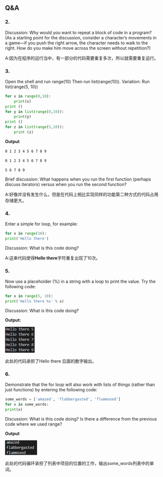 ## Q&A

### 2.

Discussion: Why would you want to repeat a block of code in a program? (As a starting point for the discussion, consider a character’s movements in a game—if you push the right arrow, the character needs to walk to the right. How do you make him move across the screen without repetition?)

A:因为在程序的运行当中，有一部分的代码需要重复多次，所以就需要重复运行。

### 3.

Open the shell and run range(10) Then run list(range(10)).  Variation: Run list(range(5, 10))

```python
for x in range(0,10):
    print(x)
print ()
for y in list(range(0,10)):
    print(y)
print ()
for z in list(range(5,10)):
    print (z)
```

**Output**

``0
1
2
3
4
5
6
7
8
9``

``0
1
2
3
4
5
6
7
8
9``

``5
6
7
8
9``

Brief discussion: What happens when you run the first function (perhaps discuss iterators) versus when you run the second function?

A:好像并没有发生什么，但是在代码上相比实现同样的功能第二种方式的代码占用存储更大。

### 4.

Enter a simple for loop, for example:

```python
for x in range(10):
print('Hello there')
```

Discussion: What is this code doing? 

A:这串代码使得**Hello there**字符重复出现了10次。

### 5.

Now use a placeholder (%) in a string with a loop to print the value. Try the following code:

```python
for x in range(5, 10):
print('Hello there %s' % x)
```



Discussion: What is this code doing? 

**Output:**

![](Output1.png)

此处的代码承担了Hello there 后面的数字输出。

### 6.

Demonstrate that the for loop will also work with lists of things (rather than just functions) by entering the following code: 

```python
some_words = ['amazed', 'flabbergasted', 'flummoxed']
for x in some_words:
print(x)
```



Discussion: What is this code doing? Is there a difference from the previous code where we used range?

**Output**

![](Output2.png)

此处的代码循环承担了列表中项目的位置的工作，输出some_words列表中的单词。

